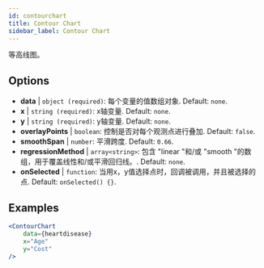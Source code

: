 ```yaml
---
id: contourchart
title: Contour Chart
sidebar_label: Contour Chart
---
```


等高线图。

## Options

* __data__ | `object (required)`: 每个变量的值数组对象. Default: `none`.
* __x__ | `string (required)`: x轴变量. Default: `none`.
* __y__ | `string (required)`: y轴变量. Default: `none`.
* __overlayPoints__ | `boolean`: 控制是否对每个观测点进行叠加. Default: `false`.
* __smoothSpan__ | `number`: 平滑跨度. Default: `0.66`.
* __regressionMethod__ | `array<string>`: 包含 "linear "和/或 "smooth "的数组，用于覆盖线性和/或平滑回归线。. Default: `none`.
* __onSelected__ | `function`: 当用x，y值选择点时，回调被调用，并且被选择的点. Default: `onSelected() {}`.


## Examples

```jsx live
<ContourChart 
    data={heartdisease} 
    x="Age"
    y="Cost"
/>
```

